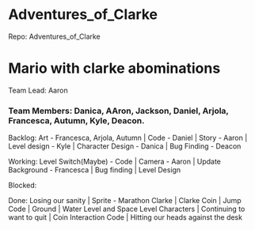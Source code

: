 # Adventures_of_Clarke
Repo: Adventures_of_Clarke

# Mario with clarke abominations

Team Lead: Aaron

### Team Members: Danica, AAron, Jackson, Daniel, Arjola, Francesca, Autumn, Kyle, Deacon.

Backlog: Art - Francesca, Arjola, Autumn | Code -  Daniel | Story - Aaron | Level design - Kyle | Character Design - Danica | Bug Finding - Deacon

Working: Level Switch(Maybe) - Code | Camera - Aaron | Update Background - Francesca | Bug finding | Level Design

Blocked: 

Done: Losing our sanity | Sprite - Marathon Clarke | Clarke Coin | Jump Code | Ground | Water Level and Space Level Characters | Continuing to want to quit | Coin Interaction Code | Hitting our heads against the desk